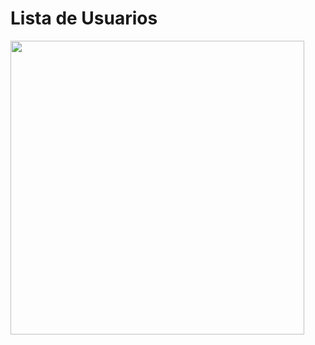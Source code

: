 # Lista de Usuarios

<p>
  <img width ="470" src="https://cdn.discordapp.com/attachments/776773893590614026/879840639594922004/lista_de_usuarios.jpg"
</p>
